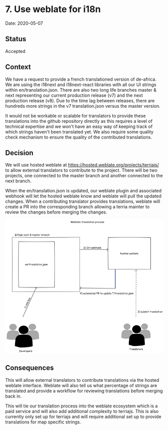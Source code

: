 # 7. Use weblate for i18n

Date: 2020-05-07

## Status

Accepted

## Context

We have a request to provide a french translationed version of de-africa. We are using the i18next and i18next-react libraries with all our UI strings within en/translation.json. There are also two long life branches master & next representing our current production release (v7) and the next production release (v8). Due to the time lag between releases, there are hundreds more strings in the v7 translation.json versus the master version.

It would not be workable or scalable for translators to provide these translations into the github repository directly as this requires a level of technical expertise and we won't have an easy way of keeping track of which strings haven't been translated yet. We also require some quality check mechanism to ensure the quality of the contributed translations.

## Decision

We will use hosted weblate at https://hosted.weblate.org/projects/terriajs/ to allow external translators to contribute to the project. There will be two projects, one connected to the master branch and another connected to the next branch.

When the en/translation.json is updated, our weblate plugin and associated webhook will let the hosted weblate know and weblate will pull the updated changes. When a contributing translator provides translations, weblate will create a PR into the corresponding branch allowing a terria mainter to review the changes before merging the changes.

![weblate workflow](./imgs/weblate_process.png)

## Consequences

This will allow external translators to contribute translations via the hosted weblate interface. Weblate will also tell us what percentage of strings are translated and provide a workflow for reviewing translations before merging back in.

This will tie our translation process into the weblate ecosystem which is a paid service and will also add additional complexity to terriajs. This is also currently only set up for terriajs and will require additional set up to provide translations for map specific strings.
